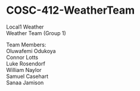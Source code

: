 # COSC-412-WeatherTeam
Local1 Weather  
Weather Team (Group 1)  
  
Team Members:  
Oluwafemi Odukoya   
Connor Lotts  
Luke Rosendorf  
William Naylor  
Samuel Casehart  
Sanaa Jamison  
